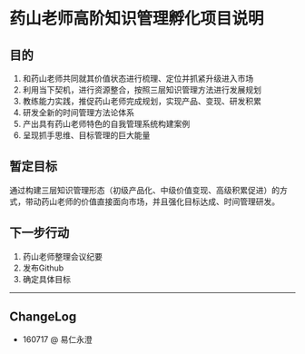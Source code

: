 # 药山老师高阶知识管理孵化项目说明

## 目的

1. 和药山老师共同就其价值状态进行梳理、定位并抓紧升级进入市场
2. 利用当下契机，进行资源整合，按照三层知识管理方法进行发展规划
3. 教练能力实践，推促药山老师完成规划，实现产品、变现、研发积累
4. 研发全新的时间管理方法论体系
5. 产出具有药山老师特色的自我管理系统构建案例
6. 呈现抓手思维、目标管理的巨大能量

## 暂定目标

通过构建三层知识管理形态（初级产品化、中级价值变现、高级积累促进）的方式，带动药山老师的价值直接面向市场，并且强化目标达成、时间管理研发。

## 下一步行动

1. 药山老师整理会议纪要
2. 发布Github
3. 确定具体目标

----

## ChangeLog

- 160717 @ 易仁永澄 

